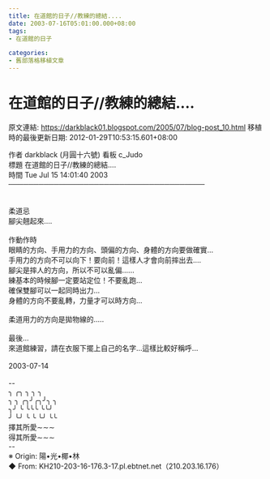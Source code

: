 ```yaml
---
title: 在道館的日子//教練的總結....
date: 2003-07-16T05:01:00.000+08:00
tags: 
- 在道館的日子

categories:
- 舊部落格移植文章
---
```


# 在道館的日子//教練的總結....

原文連結: https://darkblack01.blogspot.com/2005/07/blog-post_10.html
移植時的最後更新日期: 2012-01-29T10:53:15.601+08:00

作者 darkblack (月圓十六號) 看板 c_Judo<br />標題 在道館的日子//教練的總結....<br />時間 Tue Jul 15 14:01:40 2003<br />───────────────────────────────────────<br /><br /><br />柔道忌<br />腳尖翹起來....<br /><br />作動作時<br />眼睛的方向、手用力的方向、頭偏的方向、身體的方向要做確實...<br />手用力的方向不可以向下！要向前！這樣人才會向前摔出去....<br />腳尖是摔人的方向，所以不可以亂偏......<br />練基本的時候腳一定要站定位！不要亂跑...<br />確保雙腳可以一起同時出力...<br />身體的方向不要亂轉，力量才可以時方向...<br /><br />柔道用力的方向是拋物線的.....<br /><br />最後...<br />來道館練習，請在衣服下擺上自己的名字...這樣比較好稱呼...<br /><br />2003-07-14<br /><br />--<br />╮ ╭╮ ╮ ╮ ╮<br />╮ ╮ ╭╮╯╭╮╯╮ ╮<br />╮╯ ╰ ╰╰╰ ╰╰╯<br />╯ ╰╯ ╰ ╰ ╰╯ ╰╰<br />擇其所愛∼∼∼<br />得其所愛∼∼∼<br />--<br />※ Origin: 陽•光•椰•林 <br />◆ From: KH210-203-16-176.3-17.pl.ebtnet.net（210.203.16.176）
